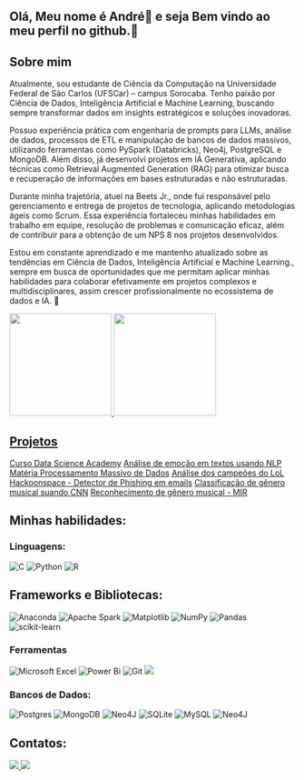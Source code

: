 ## Olá,  Meu nome é André👋 e seja Bem vindo ao meu perfil no github.👋
## Sobre mim
Atualmente, sou estudante de Ciência da Computação na Universidade Federal de São Carlos (UFSCar) – campus Sorocaba. Tenho paixão por Ciência de Dados, Inteligência Artificial e Machine Learning, buscando sempre transformar dados em insights estratégicos e soluções inovadoras.

Possuo experiência prática com engenharia de prompts para LLMs, análise de dados, processos de ETL e manipulação de bancos de dados massivos, utilizando ferramentas como PySpark (Databricks), Neo4j, PostgreSQL e MongoDB. Além disso, já desenvolvi projetos em IA Generativa, aplicando técnicas como Retrieval Augmented Generation (RAG) para otimizar busca e recuperação de informações em bases estruturadas e não estruturadas.

Durante minha trajetória, atuei na Beets Jr., onde fui responsável pelo gerenciamento e entrega de projetos de tecnologia, aplicando metodologias ágeis como Scrum. Essa experiência fortaleceu minhas habilidades em trabalho em equipe, resolução de problemas e comunicação eficaz, além de contribuir para a obtenção de um NPS 8 nos projetos desenvolvidos.

Estou em constante aprendizado e me mantenho atualizado sobre as tendências em Ciência de Dados, Inteligência Artificial e Machine Learning., sempre em busca de oportunidades que me permitam aplicar minhas habilidades para colaborar efetivamente em projetos complexos e multidisciplinares, assim crescer profissionalmente no ecossistema de dados e IA. 🚀

<div>
<a href="https://github.com/AndreLuis0106">
<img loading="lazy" height="180em" src="https://github-readme-stats.vercel.app/api/top-langs/?username=AndreLuis0106&layout=compact&langs_count=7&theme=dracula"/>
<img loading="lazy" height="180em" src="https://github-readme-stats.vercel.app/api?username=AndreLuis0106&show_icons=true&theme=dracula&include_all_commits=true&count_private=true"/>
</div>

## Projetos
[Curso Data Science Academy](https://github.com/AndreLuis0106/Curso-DSA-PowerBI)
[Análise de emoção em textos usando NLP](https://github.com/AndreLuis0106/NLP-Emotion-Analysis)
[Matéria Processamento Massivo de Dados](https://github.com/AndreLuis0106/PMD_2024)
[Análise dos campeões do LoL](https://github.com/AndreLuis0106/Analise_LoL)
[Hackoonspace - Detector de Phishing em emails](https://github.com/akamarc0s/phising-detector)
[Classificação de gênero musical suando CNN](https://github.com/AndreLuis0106/classificacao_genero_musical_usando_cnn)
[Reconhecimento de gênero musical - MIR](https://github.com/AndreLuis0106/reconhecimento_genero_musical)


## Minhas habilidades:
### Linguagens:
![C](https://img.shields.io/badge/c-%2300599C.svg?style=for-the-badge&logo=c&logoColor=white)
![Python](https://img.shields.io/badge/python-3670A0?style=for-the-badge&logo=python&logoColor=ffdd54)
![R](https://img.shields.io/badge/r-%23276DC3.svg?style=for-the-badge&logo=r&logoColor=white)

## Frameworks e Bibliotecas:
![Anaconda](https://img.shields.io/badge/Anaconda-%2344A833.svg?style=for-the-badge&logo=anaconda&logoColor=white)
![Apache Spark](https://img.shields.io/badge/Apache%20Spark-FDEE21?style=flat-square&logo=apachespark&logoColor=black)
![Matplotlib](https://img.shields.io/badge/Matplotlib-%23ffffff.svg?style=for-the-badge&logo=Matplotlib&logoColor=black)
![NumPy](https://img.shields.io/badge/numpy-%23013243.svg?style=for-the-badge&logo=numpy&logoColor=white)
![Pandas](https://img.shields.io/badge/pandas-%23150458.svg?style=for-the-badge&logo=pandas&logoColor=white)
![scikit-learn](https://img.shields.io/badge/scikit--learn-%23F7931E.svg?style=for-the-badge&logo=scikit-learn&logoColor=white)

### Ferramentas
![Microsoft Excel](https://img.shields.io/badge/Microsoft_Excel-217346?style=for-the-badge&logo=microsoft-excel&logoColor=white)
![Power Bi](https://img.shields.io/badge/power_bi-F2C811?style=for-the-badge&logo=powerbi&logoColor=black)
![Git](https://img.shields.io/badge/git-%23F05033.svg?style=for-the-badge&logo=git&logoColor=white)
<a> <img loading="lazy" src="https://img.shields.io/badge/Databricks-FF3621?style=for-the-badge&logo=Databricks&logoColor=white" target="_blanck"> </a>

### Bancos de Dados:
![Postgres](https://img.shields.io/badge/postgres-%23316192.svg?style=for-the-badge&logo=postgresql&logoColor=white)
![MongoDB](https://img.shields.io/badge/MongoDB-%234ea94b.svg?style=for-the-badge&logo=mongodb&logoColor=white)
![Neo4J](https://img.shields.io/badge/Neo4j-008CC1?style=for-the-badge&logo=neo4j&logoColor=white)
![SQLite](https://img.shields.io/badge/sqlite-%2307405e.svg?style=for-the-badge&logo=sqlite&logoColor=white)
![MySQL](https://img.shields.io/badge/mysql-4479A1.svg?style=for-the-badge&logo=mysql&logoColor=white)
![Neo4J](https://img.shields.io/badge/Neo4j-008CC1?style=for-the-badge&logo=neo4j&logoColor=white)


## Contatos:
<div>
<a href = "mailto:andre0106@outlook.com"><img loading="lazy" src="https://img.shields.io/badge/Microsoft_Outlook-0078D4?style=for-the-badge&logo=microsoft-outlook&logoColor=white" target="_blanck" > </a>
<a href="https://www.linkedin.com/in/andre-luis-a05409211/" target="_blank"><img loading="lazy" src="https://img.shields.io/badge/-LinkedIn-%230077B5?style=for-the-badge&logo=linkedin&logoColor=white" target="_blank"></a>   
</div>
